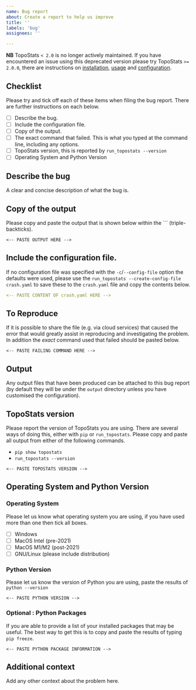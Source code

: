 ```yaml
---
name: Bug report
about: Create a report to help us improve
title: ''
labels: 'bug'
assignees: ''

---
```


**NB** TopoStats `< 2.0` is no longer actively maintained. If you have encountered an issue using this deprecated
version please try TopoStats `>= 2.0.0`, there are instructions on
[installation](https://afm-spm.github.io/TopoStats/installation.html),
[usage](https://afm-spm.github.io/TopoStats/usage.html) and
[configuration](https://afm-spm.github.io/TopoStats/configuration.html).

## Checklist

Please try and tick off each of these items when filing the bug report. There are further instructions on each below.

* [ ] Describe the bug.
* [ ] Include the configuration file.
* [ ] Copy of the output.
* [ ] The exact command that failed. This is what you typed at the command line, including any options.
* [ ] TopoStats version, this is reported by `run_topostats --version`
* [ ] Operating System and Python Version

## Describe the bug
A clear and concise description of what the bug is.

## Copy of the output

Please copy and paste the output that is shown below within the `\`` (triple-backticks).

```
<-- PASTE OUTPUT HERE -->
```


## Include the configuration file.

If no configuration file was specified with the `-c`/`--config-file` option the defaults were used, please use the
`run_topostats --create-config-file crash.yaml` to save these to the `crash.yaml` file and copy the contents below.

``` yaml
<-- PASTE CONTENT OF crash.yaml HERE -->
```


## To Reproduce

If it is possible to share the file (e.g. via cloud services) that caused the error that would greatly assist in reproducing and investigating the problem. In addition the _exact_ command used that failed should be pasted below.

```
<-- PASTE FAILING COMMAND HERE -->
```


## Output

Any output files that have been produced can be attached to this bug report (by default they will be under the `output` directory unless you have customised the configuration).

## TopoStats version

Please report the version of TopoStats you are using. There are several ways of doing this, either with `pip` or
`run_topostats`. Please copy and paste all output from either of the following commands.

- `pip show topostats`
- `run_topostats --version`

```
<-- PASTE TOPOSTATS VERSION -->
```

## Operating System and Python Version

### Operating System

Please let us know what operating system you are using, if you have used more than one then tick all boxes.

* [ ] Windows
* [ ] MacOS Intel (pre-2021)
* [ ] MacOS M1/M2 (post-2021)
* [ ] GNU/Linux (please include distribution)

### Python Version

Please let us know the version of Python you are using, paste the results of `python --version`

```
<-- PASTE PYTHON VERSION -->
```

### Optional : Python Packages

If you are able to provide a list of your installed packages that may be useful. The best way to get this is to copy and paste the results of typing `pip freeze`.

```
<-- PASTE PYTHON PACKAGE INFORMATION -->
```

## Additional context

Add any other context about the problem here.
